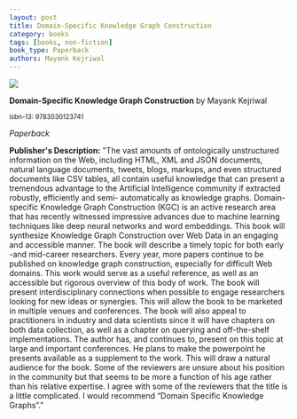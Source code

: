 ```yaml
---
layout: post
title: Domain-Specific Knowledge Graph Construction
category: books
tags: [books, non-fiction]
book_type: Paperback
authors: Mayank Kejriwal
---
```


<img src="http://books.google.com/books/content?id=naHrvwEACAAJ&printsec=frontcover&img=1&zoom=1&source=gbs_api"/>

**Domain-Specific Knowledge Graph Construction** by Mayank Kejriwal

<sup>isbn-13: 9783030123741</sup>

*Paperback*

**Publisher's Description:**
"The vast amounts of ontologically unstructured information on the Web,
including HTML, XML and JSON documents, natural language documents, tweets,
blogs, markups, and even structured documents like CSV tables, all contain
useful knowledge that can present a tremendous advantage to the Artificial
Intelligence community if extracted robustly, efficiently and semi-
automatically as knowledge graphs. Domain-specific Knowledge Graph
Construction (KGC) is an active research area that has recently witnessed
impressive advances due to machine learning techniques like deep neural
networks and word embeddings. This book will synthesize Knowledge Graph
Construction over Web Data in an engaging and accessible manner. The book
will describe a timely topic for both early -and mid-career researchers.
Every year, more papers continue to be published on knowledge graph
construction, especially for difficult Web domains. This work would serve
as a useful reference, as well as an accessible but rigorous overview of
this body of work. The book will present interdisciplinary connections when
possible to engage researchers looking for new ideas or synergies. This
will allow the book to be marketed in multiple venues and conferences. The
book will also appeal to practitioners in industry and data scientists
since it will have chapters on both data collection, as well as a chapter
on querying and off-the-shelf implementations. The author has, and
continues to, present on this topic at large and important conferences. He
plans to make the powerpoint he presents available as a supplement to the
work. This will draw a natural audience for the book. Some of the reviewers
are unsure about his position in the community but that seems to be more a
function of his age rather than his relative expertise. I agree with some
of the reviewers that the title is a little complicated. I would recommend
“Domain Specific Knowledge Graphs”."
